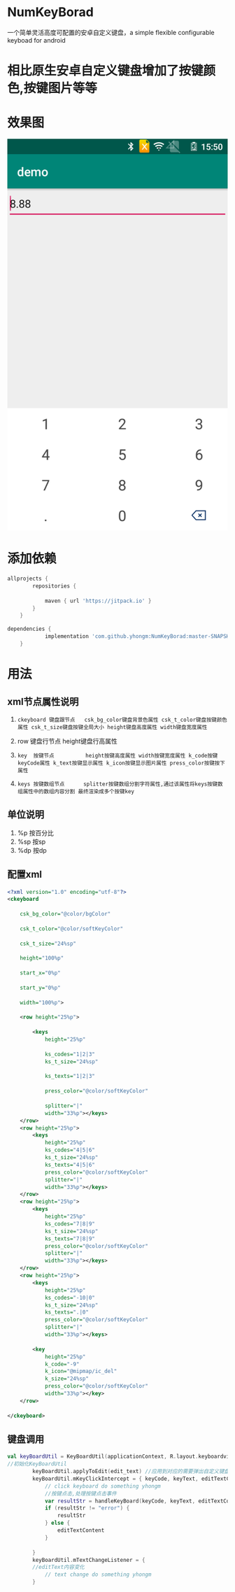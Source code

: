 # NumKeyBorad
一个简单灵活高度可配置的安卓自定义键盘，a simple  flexible configurable keyboad for android

# 相比原生安卓自定义键盘增加了按键颜色,按键图片等等
# 效果图
<img src="screen.png">

# 添加依赖
```groovy
allprojects {
		repositories {
			
			maven { url 'https://jitpack.io' }
		}
	}

```

```groovy
dependencies {
	        implementation 'com.github.yhongm:NumKeyBorad:master-SNAPSHOT'
	}
```


#  用法

##  xml节点属性说明
1.     ckeyboard 键盘跟节点   csk_bg_color键盘背景色属性 csk_t_color键盘按键颜色属性 csk_t_size键盘按键全局大小 height键盘高度属性 width键盘宽度属性
2.    row  键盘行节点        height键盘行高属性
3.     key  按键节点          height按键高度属性 width按键宽度属性 k_code按键keyCode属性 k_text按键显示属性 k_icon按键显示图片属性 press_color按键按下属性
4.     keys 按键数组节点      splitter按键数组分割字符属性,通过该属性将keys按键数组属性中的数组内容分割 最终渲染成多个按键key
## 单位说明
1.   %p                       按百分比
2.   %sp                      按sp
3.   %dp                      按dp

## 配置xml  

```xml
<?xml version="1.0" encoding="utf-8"?>
<ckeyboard    
      
    csk_bg_color="@color/bgColor" 
    
    csk_t_color="@color/softKeyColor" 
    
    csk_t_size="24%sp" 
  
    height="100%p" 

    start_x="0%p" 

    start_y="0%p" 

    width="100%p"> 
 
    <row height="25%p"> 
        
        <keys  
            height="25%p"
            
            ks_codes="1|2|3" 
            ks_t_size="24%sp"
           
            ks_texts="1|2|3"   
           
            press_color="@color/softKeyColor" 
            
            splitter="|"   
            width="33%p"></keys>
    </row>
    <row height="25%p">
        <keys
            height="25%p"
            ks_codes="4|5|6"
            ks_t_size="24%sp"
            ks_texts="4|5|6"
            press_color="@color/softKeyColor"
            splitter="|"
            width="33%p"></keys>
    </row>
    <row height="25%p">
        <keys
            height="25%p"
            ks_codes="7|8|9"
            ks_t_size="24%sp"
            ks_texts="7|8|9"
            press_color="@color/softKeyColor"
            splitter="|"
            width="33%p"></keys>
    </row>
    <row height="25%p">
        <keys
            height="25%p"
            ks_codes="-10|0"
            ks_t_size="24%sp"
            ks_texts=".|0"
            press_color="@color/softKeyColor"
            splitter="|"
            width="33%p"></keys>
        
        <key 
            height="25%p"
            k_code="-9"
            k_icon="@mipmap/ic_del"  
            k_size="24%sp"
            press_color="@color/softKeyColor"
            width="33%p"></key>
    </row>

</ckeyboard>

```
## 键盘调用
```kotlin
val keyBoardUtil = KeyBoardUtil(applicationContext, R.layout.keyboardview, R.xml.num_pad)
//初始化KeyBoardUtil
        keyBoardUtil.applyToEdit(edit_text) //应用到对应的需要弹出自定义键盘的EditText
        keyBoardUtil.mKeyClickIntercept = { keyCode, keyText, editTextContent ->
            // click keyboard do something yhongm
            //按键点击,处理按键点击事件 
            var resultStr = handleKeyBoard(keyCode, keyText, editTextContent)
            if (resultStr != "error") {
                resultStr
            } else {
                editTextContent
            }

        }
        keyBoardUtil.mTextChangeListener = {
        //editText内容变化
            // text change do something yhongm
        }
```
